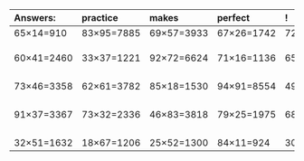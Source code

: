 | Answers: | practice | makes | perfect | ! |
| :--- | :--- | :--- | :--- | :--- |
| 65×14=910 | 83×95=7885 | 69×57=3933 | 67×26=1742 | 72×41=2952 | 
|   |   |   |   |   | 
|   |   |   |   |   | 
|   |   |   |   |   | 
| 60×41=2460 | 33×37=1221 | 92×72=6624 | 71×16=1136 | 65×72=4680 | 
|   |   |   |   |   | 
|   |   |   |   |   | 
|   |   |   |   |   | 
|   |   |   |   |   | 
| 73×46=3358 | 62×61=3782 | 85×18=1530 | 94×91=8554 | 49×99=4851 | 
|   |   |   |   |   | 
|   |   |   |   |   | 
|   |   |   |   |   | 
|   |   |   |   |   | 
| 91×37=3367 | 73×32=2336 | 46×83=3818 | 79×25=1975 | 68×16=1088 | 
|   |   |   |   |   | 
|   |   |   |   |   | 
|   |   |   |   |   | 
|   |   |   |   |   | 
| 32×51=1632 | 18×67=1206 | 25×52=1300 | 84×11=924 | 30×32=960 | 
